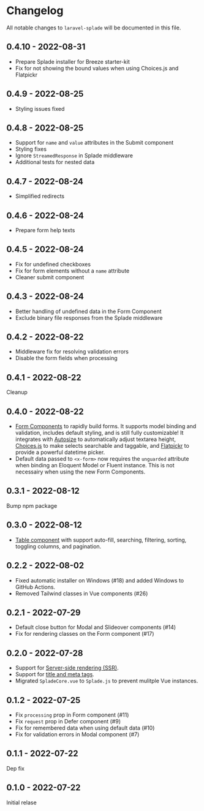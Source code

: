 # Changelog

All notable changes to `laravel-splade` will be documented in this file.

## 0.4.10 - 2022-08-31

- Prepare Splade installer for Breeze starter-kit
- Fix for not showing the bound values when using Choices.js and Flatpickr

## 0.4.9 - 2022-08-25

- Styling issues fixed

## 0.4.8 - 2022-08-25

- Support for `name` and `value` attributes in the Submit component
- Styling fixes
- Ignore `StreamedResponse` in Splade middleware
- Additional tests for nested data

## 0.4.7 - 2022-08-24

- Simplified redirects

## 0.4.6 - 2022-08-24

- Prepare form help texts

## 0.4.5 - 2022-08-24

- Fix for undefined checkboxes
- Fix for form elements without a `name` attribute
- Cleaner submit component

## 0.4.3 - 2022-08-24

- Better handling of undefined data in the Form Component
- Exclude binary file responses from the Splade middleware

## 0.4.2 - 2022-08-22

- Middleware fix for resolving validation errors
- Disable the form fields when processing

## 0.4.1 - 2022-08-22

Cleanup

## 0.4.0 - 2022-08-22

- [Form Components](https://splade.dev/docs/form-overview) to rapidly build forms. It supports model binding and validation, includes default styling, and is still fully customizable! It integrates with [Autosize](https://www.jacklmoore.com/autosize/) to automatically adjust textarea height, [Choices.js](https://github.com/Choices-js/Choices) to make selects searchable and taggable, and [Flatpickr](https://flatpickr.js.org) to provide a powerful datetime picker.
- Default data passed to `<x-form>` now requires the `unguarded` attribute when binding an Eloquent Model or Fluent instance. This is not necessairy when using the new Form Components.

## 0.3.1 - 2022-08-12

Bump npm package

## 0.3.0 - 2022-08-12

- [Table component](https://splade.dev/docs/table-overview) with support auto-fill, searching, filtering, sorting, toggling columns, and pagination.

## 0.2.2 - 2022-08-02

- Fixed automatic installer on Windows (#18) and added Windows to GitHub Actions.
- Removed Tailwind classes in Vue components (#26)

## 0.2.1 - 2022-07-29

- Default close button for Modal and Slideover components (#14)
- Fix for rendering classes on the Form component (#17)

## 0.2.0 - 2022-07-28

- Support for [Server-side rendering (SSR)](https://splade.dev/docs/ssr).
- Support for [title and meta tags](https://splade.dev/docs/title-meta).
- Migrated `SpladeCore.vue` to `Splade.js` to prevent mulitple Vue instances.

## 0.1.2 - 2022-07-25

- Fix `processing` prop in Form component (#11)
- Fix `request` prop in Defer component (#9)
- Fix for remembered data when using default data (#10)
- Fix for validation errors in Modal component (#7)

## 0.1.1 - 2022-07-22

Dep fix

## 0.1.0 - 2022-07-22

Initial relase
